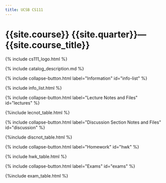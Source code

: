 ```yaml
---
title: UCSB CS111
---
```


# {{site.course}} {{site.quarter}}&mdash;{{site.course_title}}

{% include cs111_logo.html %}


{% include catalog_description.md %}

{% include collapse-button.html label="Information" id="info-list" %}
<div class="collapse" id="info-list">
 <div class="card card-body">
  {% include info_list.html %}
 </div>
</div>

{% include collapse-button.html label="Lecture Notes and Files" id="lectures" %}
<div class="collapse" id="lectures">
 <div class="card card-body" markdown="1">
   {%include lecnot_table.html %}
 </div>
</div>

{% include collapse-button.html label="Discussion Section Notes and Files" id="discussion" %}
<div class="collapse" id="discussion">
 <div class="card card-body" markdown="1">
   {%include discnot_table.html %}
 </div>
</div>

{% include collapse-button.html label="Homework" id="hwk" %}
<div class="collapse" id="hwk">
 <div class="card card-body">
  {% include hwk_table.html %}
 </div>
</div>

{% include collapse-button.html label="Exams" id="exams" %}
<div class="collapse" id="exams">
 <div class="card card-body">
  {%include exam_table.html %}
 </div>
</div>
